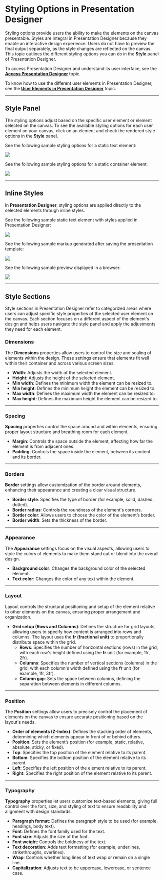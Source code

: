 # Styling Options in Presentation Designer

Styling options provide users the ability to make the elements on the canvas presentable. Styles are integral in Presentation Designer because they enable an interactive design experience. Users do not have to preview the final output separately, as the style changes are reflected on the canvas. This topic outlines the different styling options you can do in the **Style** panel of Presentation Designer.


To access Presentation Designer and understand its user interface, see the **[Access Presentation Designer](../access/index.md)** topic. 

To know how to use the different user elements in Presentation Designer, see the **[User Elements in Presentation Designer](../usage/user_elements.md)** topic. 

---
## Style Panel

The styling options adjust based on the specific user element or element selected on the canvas. To see the available styling options for each user element on your canvas, click on an element and check the rendered style options in the **Style** panel.

See the following sample styling options for a static text element:

![](../../../../assets/HCL_Presentation_Designer_Styling_Options_Static_Text_Sample.png)

See the following sample styling options for a static container element:

![](../../../../assets/HCL_Presentation_Designer_Styling_Options_Static_Container_Sample.png)

---

## Inline Styles

In **Presentation Designer**, styling options are applied directly to the selected elements through inline styles. 

See the following sample static text element with styles applied in Presentation Designer:

![](../../../../assets/HCL_Presentation_Designer_Styling_Options_Sample_Styles_Applied.png)

See the following sample markup generated after saving the presentation template:

![](../../../../assets/HCL_Presentation_Designer_Styling_Options_Sample_Styles_Markup.png)

See the following sample preview displayed in a browser:

![](../../../../assets/HCL_Presentation_Designer_Styling_Options_Sample_Styles_Preview.png)

---

## Style Sections

Style sections in Presentation Designer refer to categorized areas where users can adjust specific style properties of the selected user element on the canvas. Each section focuses on a different aspect of the element's design and helps users navigate the style panel and apply the adjustments they need for each element.

### Dimensions
The **Dimensions** properties allow users to control the size and scaling of elements within the design. These settings ensure that elements fit well within their container and across various screen sizes.

- **Width**: Adjusts the width of the selected element.
- **Height**: Adjusts the height of the selected element.
- **Min width**: Defines the minimum width the element can be resized to.
- **Min height**: Defines the minimum height the element can be resized to.
- **Max width**: Defines the maximum width the element can be resized to.
- **Max height**: Defines the maximum height the element can be resized to.

---

### Spacing
**Spacing** properties control the space around and within elements, ensuring proper layout structure and breathing room for each element.

- **Margin**: Controls the space outside the element, affecting how far the element is from adjacent ones.
- **Padding**: Controls the space inside the element, between its content and its border.

---

### Borders
**Border** settings allow customization of the border around elements, enhancing their appearance and creating a clear visual structure.

- **Border style**: Specifies the type of border (for example, solid, dashed, dotted).
- **Border radius**: Controls the roundness of the element's corners.
- **Border color**: Allows users to choose the color of the element’s border.
- **Border width**: Sets the thickness of the border.

---

### Appearance
The **Appearance** settings focus on the visual aspects, allowing users to style the colors of elements to make them stand out or blend into the overall design.

- **Background color**: Changes the background color of the selected element.
- **Text color**: Changes the color of any text within the element.

---

### Layout
Layout controls the structural positioning and setup of the element relative to other elements on the canvas, ensuring proper arrangement and organization.

- **Grid setup (Rows and Columns)**: Defines the structure for grid layouts, allowing users to specify how content is arranged into rows and columns. The layout uses the **fr (fractional unit)** to proportionally distribute space within the grid.
  - **Rows**: Specifies the number of horizontal sections (rows) in the grid, with each row's height defined using the **fr** unit (for example, 1fr, 2fr).
  - **Columns**: Specifies the number of vertical sections (columns) in the grid, with each column's width defined using the **fr** unit (for example, 1fr, 3fr).
  - **Column gap**: Sets the space between columns, defining the separation between elements in different columns.

---

### Position
The **Position** settings allow users to precisely control the placement of elements on the canvas to ensure accurate positioning based on the layout's needs.

- **Order of elements (Z-Index)**: Defines the stacking order of elements, determining which elements appear in front of or behind others.
- **Position**: Sets the element’s position (for example, static, relative, absolute, sticky, or fixed).
- **Top**: Specifies the top position of the element relative to its parent.
- **Bottom**: Specifies the bottom position of the element relative to its parent.
- **Left**: Specifies the left position of the element relative to its parent.
- **Right**: Specifies the right position of the element relative to its parent.

---

### Typography

**Typography** properties let users customize text-based elements, giving full control over the font, size, and styling of text to ensure readability and alignment with design standards.

- **Paragraph format**: Defines the paragraph style to be used (for example, headings, body text).
- **Font**: Defines the font family used for the text.
- **Font size**: Adjusts the size of the font.
- **Font weight**: Controls the boldness of the text.
- **Text decoration**: Adds text formatting (for example, underlines, strikethroughs, overlines).
- **Wrap**: Controls whether long lines of text wrap or remain on a single line.
- **Capitalization**: Adjusts text to be uppercase, lowercase, or sentence case.

